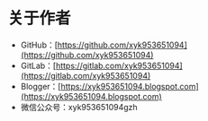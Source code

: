 # 关于作者
* GitHub：[https://github.com/xyk953651094](https://github.com/xyk953651094)
* GitLab：[https://gitlab.com/xyk953651094](https://gitlab.com/xyk953651094)
* Blogger：[https://xyk953651094.blogspot.com](https://xyk953651094.blogspot.com)
* 微信公众号：xyk953651094gzh
